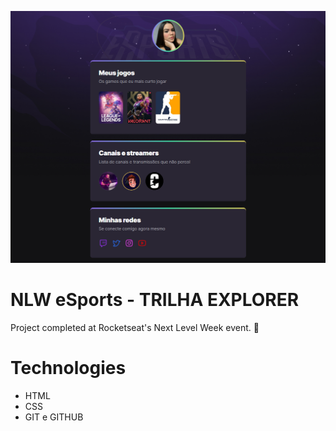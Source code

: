 ![preview](./.github/preview.png)
# NLW eSports - TRILHA EXPLORER

Project completed at Rocketseat's Next Level Week event. 💜

# Technologies

- HTML
- CSS
- GIT e GITHUB


